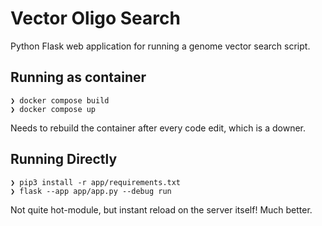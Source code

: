 # Vector Oligo Search

Python Flask web application for running a genome vector search script.

## Running as container

```
❯ docker compose build
❯ docker compose up
```

Needs to rebuild the container after every code edit, which is a downer.

## Running Directly

```
❯ pip3 install -r app/requirements.txt
❯ flask --app app/app.py --debug run
```

Not quite hot-module, but instant reload on the server itself! Much better.